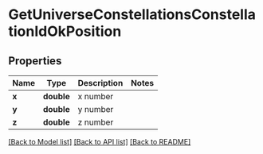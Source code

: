 # GetUniverseConstellationsConstellationIdOkPosition

## Properties
Name | Type | Description | Notes
------------ | ------------- | ------------- | -------------
**x** | **double** | x number | 
**y** | **double** | y number | 
**z** | **double** | z number | 

[[Back to Model list]](../README.md#documentation-for-models) [[Back to API list]](../README.md#documentation-for-api-endpoints) [[Back to README]](../README.md)


